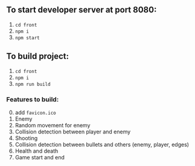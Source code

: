## To start developer server at port 8080:
1. `cd front`
2. `npm i`
3. `npm start`

## To build project:
1. `cd front`
2. `npm i`
3. `npm run build`

### Features to build:
0. add `favicon.ico`
1. Enemy
2. Random movement for enemy
3. Collision detection between player and enemy
4. Shooting
5. Collision detection between bullets and others (enemy, player, edges)
6. Health and death
7. Game start and end